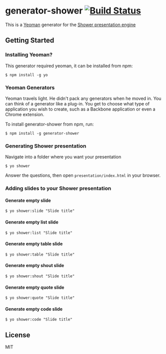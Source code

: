 # generator-shower [![Build Status](https://secure.travis-ci.org/kcherkashin/generator-shower.png?branch=master)](https://travis-ci.org/kcherkashin/generator-shower)
This is a [Yeoman](http://yeoman.io) generator for the [Shower presentation engine](http://shwr.me)

## Getting Started

### Installing Yeoman?

This generator required yeoman, it can be installed from npm:

```
$ npm install -g yo
```

### Yeoman Generators

Yeoman travels light. He didn't pack any generators when he moved in. You can think of a generator like a plug-in. You get to choose what type of application you wish to create, such as a Backbone application or even a Chrome extension.

To install generator-shower from npm, run:

```
$ npm install -g generator-shower
```

### Generating Shower presentation
Navigate into a folder where you want your presentation

```
$ yo shower
```

Answer the questions, then open `presentation/index.html` in your browser.

### Adding slides to your Shower presentation
#### Generate empty slide
```
$ yo shower:slide "Slide title"
```

#### Generate empty list slide
```
$ yo shower:list "Slide title"
```

#### Generate empty table slide
```
$ yo shower:table "Slide title"
```

#### Generate empty shout slide
```
$ yo shower:shout "Slide title"
```

#### Generate empty quote slide
```
$ yo shower:quote "Slide title"
```

#### Generate empty code slide
```
$ yo shower:code "Slide title"
```

## License

MIT
